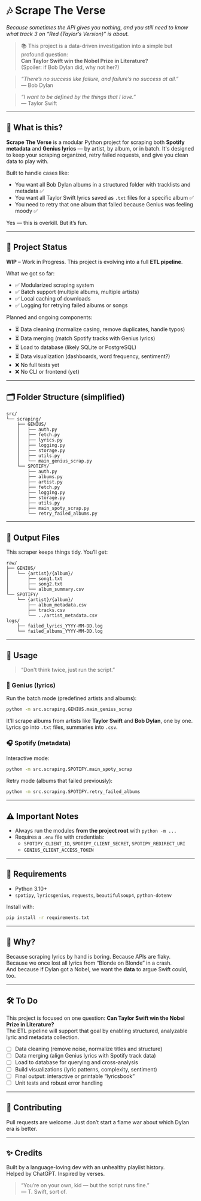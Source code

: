 # 🎶 Scrape The Verse

*Because sometimes the API gives you nothing, and you still need to know what track 3 on “Red (Taylor’s Version)” is about.*


> 📚 This project is a data-driven investigation into a simple but profound question:  
> **Can Taylor Swift win the Nobel Prize in Literature?**  
> (Spoiler: if Bob Dylan did, why not her?)

> *“There’s no success like failure, and failure’s no success at all.”*  
> — Bob Dylan

> *“I want to be defined by the things that I love.”*  
> — Taylor Swift

---

## 🚀 What is this?

**Scrape The Verse** is a modular Python project for scraping both **Spotify metadata** and **Genius lyrics** — by artist, by album, or in batch. It's designed to keep your scraping organized, retry failed requests, and give you clean data to play with.

Built to handle cases like:
- You want all Bob Dylan albums in a structured folder with tracklists and metadata ✅  
- You want all Taylor Swift lyrics saved as `.txt` files for a specific album ✅  
- You need to retry that one album that failed because Genius was feeling moody ✅

Yes — this is overkill. But it’s fun.

---


## 🧠 Project Status

**WIP** – Work in Progress. This project is evolving into a full **ETL pipeline**.

What we got so far:

- ✅ Modularized scraping system
- ✅ Batch support (multiple albums, multiple artists)
- ✅ Local caching of downloads
- ✅ Logging for retrying failed albums or songs

Planned and ongoing components:
- ⏳ Data cleaning (normalize casing, remove duplicates, handle typos)
- ⏳ Data merging (match Spotify tracks with Genius lyrics)
- ⏳ Load to database (likely SQLite or PostgreSQL)
- ⏳ Data visualization (dashboards, word frequency, sentiment?)
- ❌ No full tests yet
- ❌ No CLI or frontend (yet)

---

## 🗂 Folder Structure (simplified)

```
src/
└── scraping/
    ├── GENIUS/
    │   ├── auth.py
    │   ├── fetch.py
    │   ├── lyrics.py
    │   ├── logging.py
    │   ├── storage.py
    │   ├── utils.py
    │   └── main_genius_scrap.py
    └── SPOTIFY/
        ├── auth.py
        ├── albums.py
        ├── artist.py
        ├── fetch.py
        ├── logging.py
        ├── storage.py
        ├── utils.py
        ├── main_spoty_scrap.py
        └── retry_failed_albums.py
```

---

## 📁 Output Files

This scraper keeps things tidy. You’ll get:

```
raw/
├── GENIUS/
│   └── {artist}/{album}/
│       ├── song1.txt
│       ├── song2.txt
│       └── album_summary.csv
└── SPOTIFY/
    └── {artist}/{album}/
        ├── album_metadata.csv
        ├── tracks.csv
        └── ../artist_metadata.csv
logs/
    ├── failed_lyrics_YYYY-MM-DD.log
    └── failed_albums_YYYY-MM-DD.log
```

---

## 🧪 Usage

> “Don't think twice, just run the script.”

### 🎤 Genius (lyrics)

Run the batch mode (predefined artists and albums):

```bash
python -m src.scraping.GENIUS.main_genius_scrap
```

It'll scrape albums from artists like **Taylor Swift** and **Bob Dylan**, one by one. Lyrics go into `.txt` files, summaries into `.csv`.

### 🎧 Spotify (metadata)

Interactive mode:

```bash
python -m src.scraping.SPOTIFY.main_spoty_scrap
```

Retry mode (albums that failed previously):

```bash
python -m src.scraping.SPOTIFY.retry_failed_albums
```

---

## ⚠️ Important Notes

- Always run the modules **from the project root** with `python -m ...`
- Requires a `.env` file with credentials:
  - `SPOTIPY_CLIENT_ID`, `SPOTIPY_CLIENT_SECRET`, `SPOTIPY_REDIRECT_URI`
  - `GENIUS_CLIENT_ACCESS_TOKEN`

---

## 🧰 Requirements

- Python 3.10+
- `spotipy`, `lyricsgenius`, `requests`, `beautifulsoup4`, `python-dotenv`

Install with:

```bash
pip install -r requirements.txt
```

---

## 🧵 Why?

Because scraping lyrics by hand is boring. Because APIs are flaky.  
Because we once lost all lyrics from “Blonde on Blonde” in a crash.  
And because if Dylan got a Nobel, we want the **data** to argue Swift could, too.  

---

## 🛠 To Do

This project is focused on one question: **Can Taylor Swift win the Nobel Prize in Literature?**  
The ETL pipeline will support that goal by enabling structured, analyzable lyric and metadata collection.

- [ ] Data cleaning (remove noise, normalize titles and structure)
- [ ] Data merging (align Genius lyrics with Spotify track data)
- [ ] Load to database for querying and cross-analysis
- [ ] Build visualizations (lyric patterns, complexity, sentiment)
- [ ] Final output: interactive or printable “lyricsbook”
- [ ] Unit tests and robust error handling

---

## 🤝 Contributing

Pull requests are welcome. Just don’t start a flame war about which Dylan era is better.

---

## ✨ Credits

Built by a language-loving dev with an unhealthy playlist history.  
Helped by ChatGPT. Inspired by verses.

> “You’re on your own, kid — but the script runs fine.”  
> — T. Swift, sort of.